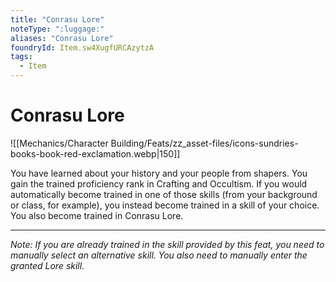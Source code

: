 ```yaml
---
title: "Conrasu Lore"
noteType: ":luggage:"
aliases: "Conrasu Lore"
foundryId: Item.sw4XugfURCAzytzA
tags:
  - Item
---
```


# Conrasu Lore
![[Mechanics/Character Building/Feats/zz_asset-files/icons-sundries-books-book-red-exclamation.webp|150]]

You have learned about your history and your people from shapers. You gain the trained proficiency rank in Crafting and Occultism. If you would automatically become trained in one of those skills (from your background or class, for example), you instead become trained in a skill of your choice. You also become trained in Conrasu Lore.

* * *

_Note: If you are already trained in the skill provided by this feat, you need to manually select an alternative skill. You also need to manually enter the granted Lore skill._
